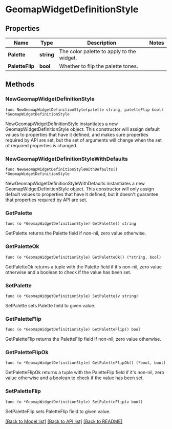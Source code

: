# GeomapWidgetDefinitionStyle

## Properties

| Name            | Type       | Description                               | Notes |
| --------------- | ---------- | ----------------------------------------- | ----- |
| **Palette**     | **string** | The color palette to apply to the widget. |
| **PaletteFlip** | **bool**   | Whether to flip the palette tones.        |

## Methods

### NewGeomapWidgetDefinitionStyle

`func NewGeomapWidgetDefinitionStyle(palette string, paletteFlip bool) *GeomapWidgetDefinitionStyle`

NewGeomapWidgetDefinitionStyle instantiates a new GeomapWidgetDefinitionStyle object.
This constructor will assign default values to properties that have it defined,
and makes sure properties required by API are set, but the set of arguments
will change when the set of required properties is changed.

### NewGeomapWidgetDefinitionStyleWithDefaults

`func NewGeomapWidgetDefinitionStyleWithDefaults() *GeomapWidgetDefinitionStyle`

NewGeomapWidgetDefinitionStyleWithDefaults instantiates a new GeomapWidgetDefinitionStyle object.
This constructor will only assign default values to properties that have it defined,
but it doesn't guarantee that properties required by API are set.

### GetPalette

`func (o *GeomapWidgetDefinitionStyle) GetPalette() string`

GetPalette returns the Palette field if non-nil, zero value otherwise.

### GetPaletteOk

`func (o *GeomapWidgetDefinitionStyle) GetPaletteOk() (*string, bool)`

GetPaletteOk returns a tuple with the Palette field if it's non-nil, zero value otherwise
and a boolean to check if the value has been set.

### SetPalette

`func (o *GeomapWidgetDefinitionStyle) SetPalette(v string)`

SetPalette sets Palette field to given value.

### GetPaletteFlip

`func (o *GeomapWidgetDefinitionStyle) GetPaletteFlip() bool`

GetPaletteFlip returns the PaletteFlip field if non-nil, zero value otherwise.

### GetPaletteFlipOk

`func (o *GeomapWidgetDefinitionStyle) GetPaletteFlipOk() (*bool, bool)`

GetPaletteFlipOk returns a tuple with the PaletteFlip field if it's non-nil, zero value otherwise
and a boolean to check if the value has been set.

### SetPaletteFlip

`func (o *GeomapWidgetDefinitionStyle) SetPaletteFlip(v bool)`

SetPaletteFlip sets PaletteFlip field to given value.

[[Back to Model list]](../README.md#documentation-for-models) [[Back to API list]](../README.md#documentation-for-api-endpoints) [[Back to README]](../README.md)
